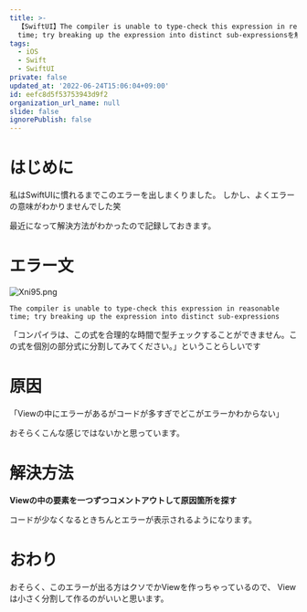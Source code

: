```yaml
---
title: >-
  【SwiftUI】The compiler is unable to type-check this expression in reasonable
  time; try breaking up the expression into distinct sub-expressionsを解決
tags:
  - iOS
  - Swift
  - SwiftUI
private: false
updated_at: '2022-06-24T15:06:04+09:00'
id: eefc8d5f53753943d9f2
organization_url_name: null
slide: false
ignorePublish: false
---
```

# はじめに
私はSwiftUIに慣れるまでこのエラーを出しまくりました。
しかし、よくエラーの意味がわかりませんでした笑

最近になって解決方法がわかったので記録しておきます。


# エラー文
![Xni95.png](https://qiita-image-store.s3.ap-northeast-1.amazonaws.com/0/1745371/7ab868ae-29ce-9e70-8483-f5984366d331.png)
```
The compiler is unable to type-check this expression in reasonable time; try breaking up the expression into distinct sub-expressions
```
「コンパイラは、この式を合理的な時間で型チェックすることができません。この式を個別の部分式に分割してみてください。」ということらしいです

# 原因
「Viewの中にエラーがあるがコードが多すぎでどこがエラーかわからない」

おそらくこんな感じではないかと思っています。


# 解決方法
**Viewの中の要素を一つずつコメントアウトして原因箇所を探す**

コードが少なくなるときちんとエラーが表示されるようになります。

# おわり
おそらく、このエラーが出る方はクソでかViewを作っちゃっているので、
Viewは小さく分割して作るのがいいと思います。
